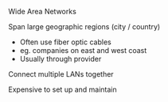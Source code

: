 
Wide Area Networks

Span large geographic regions (city / country)
- Often use fiber optic cables
- eg. companies on east and west coast
- Usually through provider

Connect multiple LANs together

Expensive to set up and maintain

